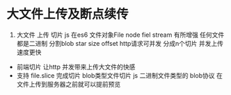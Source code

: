 #  大文件上传及断点续传


1. 大文件 上传 
  切片
  js 在es6 文件对象File node fiel stream 有所增强
  任何文件都是二进制 分割blob 
  star size offset
  http请求可并发 分成n个切片 并发上传 速度更快

  - 前端切片 让http 并发带来上传大文件的快感
  - 支持 file.slice 完成切片 blob类型文件切片 js 二进制文件类型的 blob协议 在文件上传到服务器之前就可以提前预览
